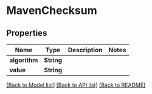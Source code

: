 # MavenChecksum

## Properties

Name | Type | Description | Notes
------------ | ------------- | ------------- | -------------
**algorithm** | **String** |  | 
**value** | **String** |  | 

[[Back to Model list]](../README.md#documentation-for-models) [[Back to API list]](../README.md#documentation-for-api-endpoints) [[Back to README]](../README.md)


